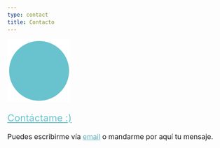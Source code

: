 ```yaml
---
type: contact
title: Contacto
---
```


<div style="align: center; margin-bottom:4%;">
<img src="/images/send140px.gif" alt="email" >
</div>
<a style="font-weight: medium; font-size: 22px; color: rgb(104, 195, 206);" href="mailto:sandra.m.revilla@gmail.com">
Contáctame :)</a>

<p style="font-size: 16px; margin-top: 4%; margin-bottom: -12%">
Puedes escribirme vía <a style="color: rgb(92, 174, 184); font-weight: medium" href="mailto:sandra.m.revilla@gmail.com">email</a> o mandarme por aquí tu mensaje.</p>

<script type="text/javascript" defer src="//www.123formbuilder.com/embed/5477303.js" data-role="form" data-default-width="650px"></script>

